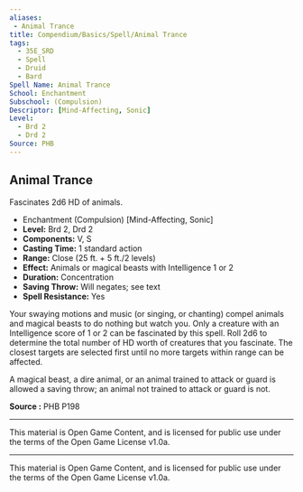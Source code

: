 ```yaml
---
aliases:
 - Animal Trance
title: Compendium/Basics/Spell/Animal Trance
tags: 
  - 35E_SRD
  - Spell
  - Druid
  - Bard
Spell Name: Animal Trance
School: Enchantment
Subschool: (Compulsion)
Descriptor: [Mind-Affecting, Sonic]
Level:
  - Brd 2
  - Drd 2
Source: PHB
---
```


## Animal Trance

Fascinates 2d6 HD of animals.

*   Enchantment (Compulsion) [Mind-Affecting, Sonic]
*   **Level:** Brd 2, Drd 2
*   **Components:** V, S
*   **Casting Time:** 1 standard action
*   **Range:** Close (25 ft. + 5 ft./2 levels)
*   **Effect:** Animals or magical beasts with Intelligence 1 or 2
*   **Duration:** Concentration
*   **Saving Throw:** Will negates; see text
*   **Spell Resistance:** Yes

Your swaying motions and music (or singing, or chanting) compel animals and magical beasts to do nothing but watch you. Only a creature with an Intelligence score of 1 or 2 can be fascinated by this spell. Roll 2d6 to determine the total number of HD worth of creatures that you fascinate. The closest targets are selected first until no more targets within range can be affected.

A magical beast, a dire animal, or an animal trained to attack or guard is allowed a saving throw; an animal not trained to attack or guard is not.

**Source :** PHB P198

---

This material is Open Game Content, and is licensed for public use under  
the terms of the Open Game License v1.0a.

---

This material is Open Game Content, and is licensed for public use under the terms of the Open Game License v1.0a.
